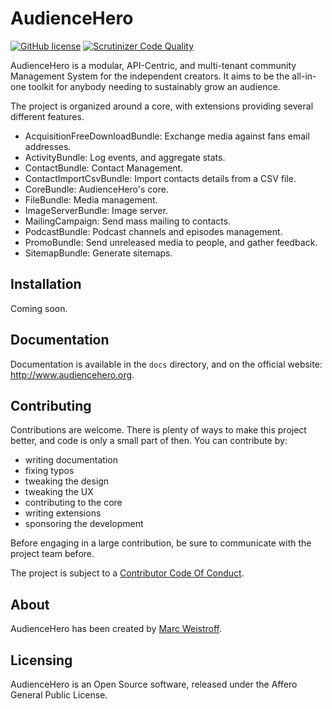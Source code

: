 # AudienceHero

[![GitHub license](https://img.shields.io/github/license/audiencehero/audiencehero.svg)](https://github.com/AudienceHero/AudienceHero/blob/master/LICENSE)
[![Scrutinizer Code Quality](https://scrutinizer-ci.com/g/AudienceHero/AudienceHero/badges/quality-score.png?b=master)](https://scrutinizer-ci.com/g/AudienceHero/AudienceHero/?branch=master)

AudienceHero is a modular, API-Centric, and multi-tenant community Management System for the independent creators. 
It aims to be the all-in-one toolkit for anybody needing to sustainably grow an audience. 

The project is organized around a core, with extensions providing several different features.

- AcquisitionFreeDownloadBundle: Exchange media against fans email addresses.
- ActivityBundle: Log events, and aggregate stats.
- ContactBundle: Contact Management.
- ContactImportCsvBundle: Import contacts details from a CSV file.
- CoreBundle: AudienceHero's core.
- FileBundle: Media management.
- ImageServerBundle: Image server.
- MailingCampaign: Send mass mailing to contacts.
- PodcastBundle: Podcast channels and episodes management.
- PromoBundle: Send unreleased media to people, and gather feedback.
- SitemapBundle: Generate sitemaps.

## Installation

Coming soon.

## Documentation

Documentation is available in the `docs` directory, and on the official website: http://www.audiencehero.org.

## Contributing

Contributions are welcome. There is plenty of ways to make this project better, and code is only a small part of then.
You can contribute by:

- writing documentation
- fixing typos
- tweaking the design
- tweaking the UX
- contributing to the core
- writing extensions
- sponsoring the development

Before engaging in a large contribution, be sure to communicate with the project team before.

The project is subject to a [Contributor Code Of Conduct](/conduct.md).

## About

AudienceHero has been created by [Marc Weistroff](https://marc.weistroff.net).

## Licensing

AudienceHero is an Open Source software, released under the Affero General Public License. 
